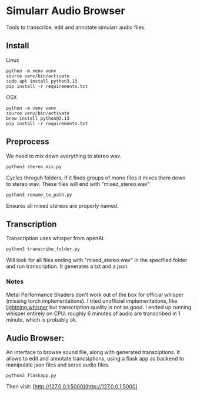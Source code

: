 # Simularr Audio Browser

Tools to transcribe, edit and annotate simularr audio files.

## Install
Linux
```
python -m venv venv
source venv/bin/activate
sudo apt install python3.13
pip install -r requirements.txt
```
OSX
```
python -m venv venv
source venv/bin/activate
brew install python@3.13
pip install -r requirements.txt
```

## Preprocess

We need to mix down everything to stereo wav.
```
python3 stereo_mix.py
```
Cycles throguh folders, if it finds groups of mono files it mixes them down to stereo wav. These files will end with "mixed_stereo.wav"
```
python3 rename_to_path.py
```
Ensures all mixed stereos are properly named.

## Transcription

Transcription uses whisper from openAI. 
```
python3 transcribe_folder.py
```
Will look for all files ending with "mixed_stereo.wav" in the specified folder and run transcription. It generates a txt and a json.

### Notes
Metal Performance Shaders don't work out of the box for official whisper (missing torch implementations). I tried unofficial implementations, like [lightning whisper](https://github.com/mustafaaljadery/lightning-whisper-mlx) but transcription quality is not as good. I ended up running whisper entirely on CPU: roughly 6 minutes of audio are transcribed in 1 minute, which is probably ok.

## Audio Browser:
An interface to browse sound file, along with generated transciptions. It allows to edit and annotate trancsiptions, using a flask app as backend to manipulate json files and serve audio files.
```
python3 flaskapp.py
```
Then visit: [http://127.0.0.1:5000](http://127.0.0.1:5000)